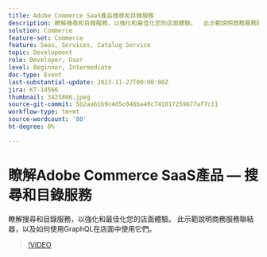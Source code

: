```yaml
---
title: Adobe Commerce SaaS產品搜尋和目錄服務
description: 瞭解搜尋和目錄服務，以強化和最佳化您的店面體驗。  此示範說明商務服務聯結器，以及如何使用GraphQL在店面中使用它們。
solution: Commerce
feature-set: Commerce
feature: Saas, Services, Catalog Service
topic: Development
role: Developer, User
level: Beginner, Intermediate
doc-type: Event
last-substantial-update: 2023-11-27T00:00:00Z
jira: KT-14566
thumbnail: 3425806.jpeg
source-git-commit: 5b2aa61b9c4d5c046ba40c741017259677af7c11
workflow-type: tm+mt
source-wordcount: '80'
ht-degree: 0%

---
```



# 瞭解Adobe Commerce SaaS產品 — 搜尋和目錄服務

瞭解搜尋和目錄服務，以強化和最佳化您的店面體驗。  此示範說明商務服務聯結器，以及如何使用GraphQL在店面中使用它們。

>[!VIDEO](https://video.tv.adobe.com/v/3425806/?learn=on)
